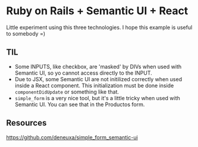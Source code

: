 # Ruby on Rails + Semantic UI + React

Little experiment using this three technologies. I hope this example is useful to somebody =)

## TIL
* Some INPUTS, like checkbox, are 'masked' by DIVs when used with Semantic UI, so yo cannot access directly to the INPUT.
* Due to JSX, some Semantic UI are not initilized correctly when used inside a React component. This initialization must be done inside `componentDidUpdate` or something like that.
* `simple_form` is a very nice tool, but it's a little tricky when used with Semantic UI. You can see that in the Productos form.

## Resources
https://github.com/deneuxa/simple_form_semantic-ui
